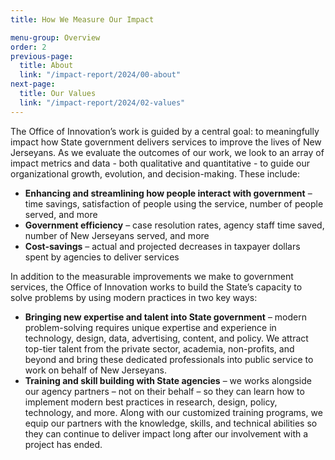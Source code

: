 ```yaml
---
title: How We Measure Our Impact

menu-group: Overview
order: 2
previous-page:
  title: About
  link: "/impact-report/2024/00-about"
next-page:
  title: Our Values
  link: "/impact-report/2024/02-values"
---
```


The Office of Innovation’s work is guided by a central goal: to meaningfully impact how State government delivers services to improve the lives of New Jerseyans. As we evaluate the outcomes of our work, we look to an array of impact metrics and data - both qualitative and quantitative - to guide our organizational growth, evolution, and decision-making. These include:

- **Enhancing and streamlining how people interact with government** – time savings, satisfaction of people using the service, number of people served, and more
- **Government efficiency** – case resolution rates, agency staff time saved, number of New Jerseyans served, and more
- **Cost-savings** – actual and projected decreases in taxpayer dollars spent by agencies to deliver services

In addition to the measurable improvements we make to government services, the Office of Innovation works to build the State’s capacity to solve problems by using modern practices in two key ways:

- **Bringing new expertise and talent into State government** – modern problem-solving requires unique expertise and experience in technology, design, data, advertising, content, and policy. We attract top-tier talent from the private sector, academia, non-profits, and beyond and bring these dedicated professionals into public service to work on behalf of New Jerseyans.
- **Training and skill building with State agencies** – we works alongside our agency partners – not on their behalf – so they can learn how to implement modern best practices in research, design, policy, technology, and more. Along with our customized training programs, we equip our partners with the knowledge, skills, and technical abilities so they can continue to deliver impact long after our involvement with a project has ended.

